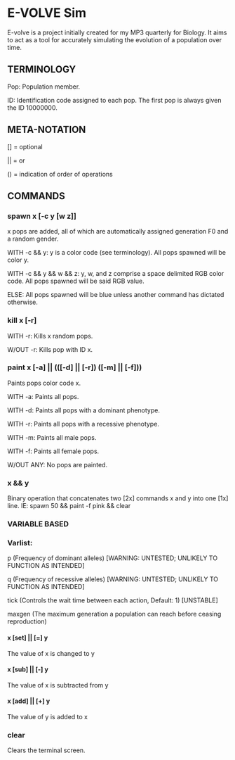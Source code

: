 # E-VOLVE Sim
E-volve is a project initially created for my MP3 quarterly for Biology. It aims to act as a tool for accurately simulating the evolution of a population over time.


## TERMINOLOGY
Pop: Population member.

ID: Identification code assigned to each pop. The first pop is always given the ID 10000000.


## META-NOTATION
[] = optional

|| = or

() = indication of order of operations

## COMMANDS
### spawn x [-c y [w z]]
x pops are added, all of which are automatically assigned generation F0 and a random gender.

WITH -c && y: y is a color code (see terminology). All pops spawned will be color y.

WITH -c && y && w && z: y, w, and z comprise a space delimited RGB color code. All pops spawned will be said RGB value.

ELSE: All pops spawned will be blue unless another command has dictated otherwise.


### kill x [-r]
WITH -r: Kills x random pops.

W/OUT -r: Kills pop with ID x.


### paint x [-a] || (([-d] || [-r]) ([-m] || [-f]))
Paints pops color code x.

WITH -a: Paints all pops.

WITH -d: Paints all pops with a dominant phenotype.

WITH -r: Paints all pops with a recessive phenotype.

WITH -m: Paints all male pops.

WITH -f: Paints all female pops.

W/OUT ANY: No pops are painted.

### x && y
Binary operation that concatenates two [2x] commands x and y into one [1x] line.
IE: spawn 50 && paint -f pink && clear

### VARIABLE BASED
### Varlist:
p (Frequency of dominant alleles) [WARNING: UNTESTED; UNLIKELY TO FUNCTION AS INTENDED]

q (Frequency of recessive alleles) [WARNING: UNTESTED; UNLIKELY TO FUNCTION AS INTENDED]

tick (Controls the wait time between each action, Default: 1) [UNSTABLE]

maxgen (The maximum generation a population can reach before ceasing reproduction)

#### x [set] || [=] y
The value of x is changed to y

#### x [sub] || [-] y
The value of x is subtracted from y

#### x [add] || [+] y
The value of y is added to x

### clear
Clears the terminal screen.
